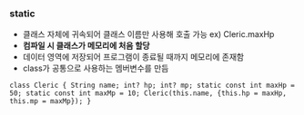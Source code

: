 ### static

- 클래스 자체에 귀속되어 클래스 이름만 사용해 호출 가능 ex) Cleric.maxHp
- **컴파일 시 클래스가 메모리에 처음 할당**
- 데이터 영역에 저장되어 프로그램이 종료될 때까지 메모리에 존재함
- class가 공통으로 사용하는 멤버변수를 만듬

`
class Cleric {
String name;
int? hp;
int? mp;
static const int maxHp = 50;
static const int maxMp = 10;
Cleric(this.name, {this.hp = maxHp, this.mp = maxMp});
}
`